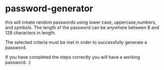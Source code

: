 # password-generator
this will create random passwords using 
lower case, uppercase,numbers, and symbols.
The length of the password can be anywhere between 8 and 128 characters in length.

The selected criteria must be met in order to successfully generate a password. 

If you have completed the steps correctly you will have a working password. :)
